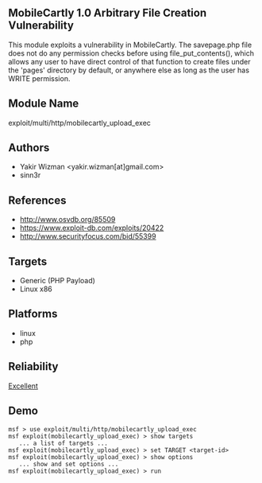 ## MobileCartly 1.0 Arbitrary File Creation Vulnerability

This module exploits a vulnerability in MobileCartly. The 
savepage.php file does not do any permission checks before 
using file_put_contents(), which allows any user to have 
direct control of that function to create files under the 
'pages' directory by default, or anywhere else as long as 
the user has WRITE permission.


## Module Name
exploit/multi/http/mobilecartly_upload_exec

## Authors
* Yakir Wizman <yakir.wizman[at]gmail.com>
* sinn3r


## References
* http://www.osvdb.org/85509
* https://www.exploit-db.com/exploits/20422 
* http://www.securityfocus.com/bid/55399 



## Targets
* Generic (PHP Payload)
* Linux x86


## Platforms
* linux
* php

## Reliability
[Excellent](https://github.com/rapid7/metasploit-framework/wiki/Exploit-Ranking)

## Demo

```
msf > use exploit/multi/http/mobilecartly_upload_exec
msf exploit(mobilecartly_upload_exec) > show targets
   ... a list of targets ...
msf exploit(mobilecartly_upload_exec) > set TARGET <target-id>
msf exploit(mobilecartly_upload_exec) > show options
   ... show and set options ...
msf exploit(mobilecartly_upload_exec) > run
```
    
    